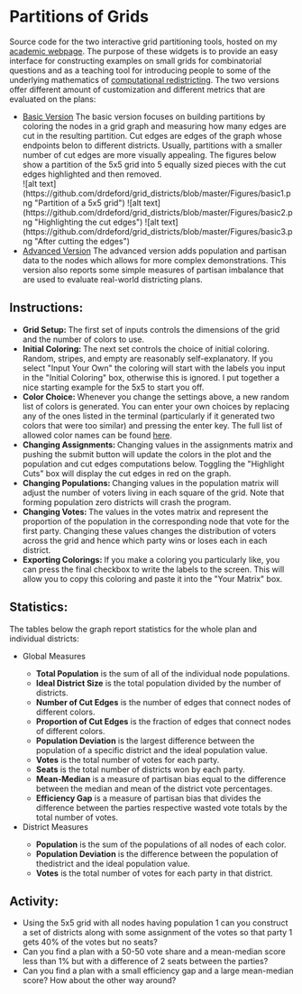 # Partitions of Grids

Source code for the two interactive grid partitioning tools, hosted on my <a href="https//people.csail.mit.edu/ddeford">academic webpage</a>. The purpose of these widgets is to provide an easy interface for constructing examples on small grids for combinatorial questions and as a teaching tool for introducing people to some of the underlying mathematics of <a href="https//people.csail.mit.edu/ddeford/CAPR.php">computational redistricting</a>. The two versions offer different amount of customization and different metrics that are evaluated on the plans: 
<ul>
  <li>  <a href="https//people.csail.mit.edu/ddeford/grid_cuts.html">Basic Version</a> The basic version focuses on building partitions by coloring the nodes in a grid graph and measuring how many edges are cut in the resulting partition. Cut edges are edges of the graph whose endpoints belon to different districts. Usually, partitions with a smaller number of cut edges are more visually appealing. The figures below show a partition of the 5x5 grid into 5 equally sized pieces with the cut edges highlighted and then removed. </li>
  ![alt text](https://github.com/drdeford/grid_districts/blob/master/Figures/basic1.png "Partition of a 5x5 grid")
    ![alt text](https://github.com/drdeford/grid_districts/blob/master/Figures/basic2.png "Highlighting the cut edges")
  ![alt text](https://github.com/drdeford/grid_districts/blob/master/Figures/basic3.png "After cutting the edges")

  <li> <a href="https//people.csail.mit.edu/ddeford/grid_cuts_advanced.html">Advanced Version</a> The advanced version adds population and partisan data to the nodes which allows for more complex demonstrations. This version also reports some simple measures of partisan imbalance that are used to evaluate real-world districting plans. </li>
  
  
  </ul>
  
  
  
   <h2>  Instructions: </h2>
<ul>
<li> <b>Grid Setup: </b> The first set of inputs controls the dimensions of the grid and the number of colors to use. </li>
<li> <b>Initial Coloring: </b>The next set controls the choice of initial coloring. Random, stripes, and empty are reasonably self-explanatory. If you select "Input Your Own" the coloring will start with
the labels you input in the "Initial Coloring" box, otherwise this is ignored. I put together a nice starting example for the 5x5 to start you off. </li>
<li><b>Color Choice: </b> Whenever you change the settings above, a new random list of colors is generated. You can enter your own choices by replacing any of the ones listed in the terminal (particularly if it generated two colors that were too similar) and pressing the enter key. The full list of 
allowed color names can be found <a href="https://matplotlib.org/gallery/color/named_colors.html"> here</a>. </li>
<li><b>Changing Assignments: </b> Changing values in the assignments matrix and pushing the submit button will update the colors in the plot and the population and cut edges computations below.
Toggling the "Highlight Cuts" box will display the cut edges in red on the graph.   </li>
<li><b>Changing Populations: </b> Changing values in the population matrix will adjust the number of voters living in each square of the grid. Note that forming population zero districts will crash the program. </li>
<li><b>Changing Votes: </b> The values in the votes matrix and represent the proportion of the population in the corresponding node that vote for the first party. Changing these values
changes the distribution of voters across the grid and hence which party wins or loses each in each district. </li>
<li><b>Exporting Colorings: </b> If you make a coloring you particularly like, you can press the final checkbox to write the labels to the screen. This will allow you to copy this coloring 
and paste it into the "Your Matrix" box. </li>
</ul>


<h2> Statistics:</h2>
The tables below the graph report statistics for the whole plan and individual districts:
<ul>
<li> Global Measures</li>
<ul>
<li> <b>Total Population</b> is the sum of all of the individual node populations.</li>
<li> <b>Ideal District Size</b> is the total population divided by the number of districts.</li>
<li> <b>Number of Cut Edges</b> is the number of edges that connect nodes of different colors.</li>
<li> <b>Proportion of Cut Edges</b> is the fraction of edges that connect nodes of different colors.</li>
<li> <b>Population Deviation</b> is the largest difference between the population of a specific district and the ideal population value.</li>
<li> <b>Votes</b> is the total number of votes for each party.</li>
<li> <b>Seats</b> is the total number of districts won by each party.</li>
<li> <b>Mean-Median</b> is a measure of partisan bias equal to the difference between the median and mean of the district vote percentages.</li>
<li> <b>Efficiency Gap</b> is a measure of partisan bias that divides the difference between the parties respective wasted vote totals by the total number of votes.</li>
</ul>
<li> District Measures</li>
<ul>
<li> <b>Population</b> is the sum of the populations of all nodes of each color.</li>
<li> <b>Population Deviation</b> is the difference between the population of thedistrict and the ideal population value.</li>
<li> <b>Votes</b> is the total number of votes for each party in that district.</li>
</ul>
</ul>
<h2> Activity:</h2> 

<ul>
<li> Using the 5x5 grid with all nodes having population 1 can you construct a set of districts along with some assignment of the votes so that party 1 gets 40% of the votes but no seats?</li>
<li> Can you find a plan with a 50-50 vote share and a mean-median score less than 1% but with a difference of 2 seats between the parties?</li>
<li> Can you find a plan with a small efficiency gap and a large mean-median score? How about the other way around?</li>
</ul>
